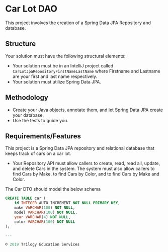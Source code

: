 # Car Lot DAO

This project involves the creation of a Spring Data JPA Repository and database.

## Structure
Your solution must have the following structural elements:

* Your solution must be in an IntelliJ project called ```CarLotJpaRepositoryFirstNameLastName``` where Firstname and Lastname are your first and last name respectively.
* Your solution must utilize Spring Data JPA.

## Methodology

* Create your Java objects, annotate them, and let Spring Data JPA create your database.
* Use the tests to guide you.

## Requirements/Features

This project is a Spring Data JPA repository and relational database that keeps track of cars on a car lot. 

* Your Repository API must allow callers to create, read, read all, update, and delete Cars in the system. The system must also allow callers to find Cars by Make, to find Cars by Color, and to find Cars by Make and Color.

The Car DTO should model the below schema

```sql
CREATE TABLE car (
	id INTEGER AUTO_INCREMENT NOT NULL PRIMARY KEY,
	make VARCHAR(100) NOT NULL,
	model VARCHAR(100) NOT NULL,
	year VARCHAR(4) NOT NULL,
	color VARCHAR(100) NOT NULL
);

---

© 2019 Trilogy Education Services
